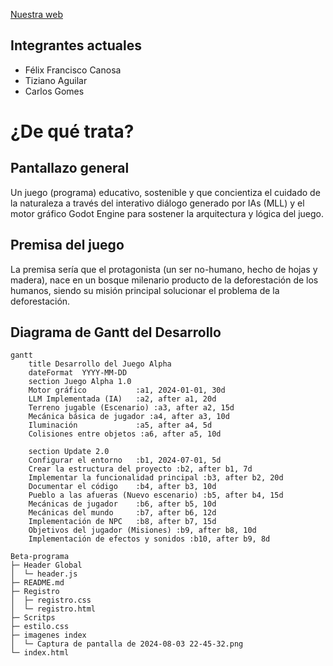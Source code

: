 [Nuestra web](https://beta-web-llm.netlify.app/index.html)

**Integrantes actuales**
---------------
- Félix Francisco Canosa
- Tiziano Aguilar
- Carlos Gomes



**¿De qué trata?**
=====================

**Pantallazo general**
--------------------

Un juego (programa) educativo, sostenible y que concientiza el cuidado de la naturaleza a través del interativo diálogo generado por IAs (MLL) y el motor gráfico Godot Engine para sostener la arquitectura y lógica del juego.

**Premisa del juego**
--------------------

La premisa sería que el protagonista (un ser no-humano, hecho de hojas y madera), nace en un bosque milenario producto de la deforestación de los humanos, siendo su misión principal solucionar el problema de la deforestación.


## Diagrama de Gantt del Desarrollo

```mermaid
gantt
    title Desarrollo del Juego Alpha
    dateFormat  YYYY-MM-DD
    section Juego Alpha 1.0
    Motor gráfico           :a1, 2024-01-01, 30d
    LLM Implementada (IA)   :a2, after a1, 20d
    Terreno jugable (Escenario) :a3, after a2, 15d
    Mecánica básica de jugador :a4, after a3, 10d
    Iluminación             :a5, after a4, 5d
    Colisiones entre objetos :a6, after a5, 10d

    section Update 2.0
    Configurar el entorno   :b1, 2024-07-01, 5d
    Crear la estructura del proyecto :b2, after b1, 7d
    Implementar la funcionalidad principal :b3, after b2, 20d
    Documentar el código    :b4, after b3, 10d
    Pueblo a las afueras (Nuevo escenario) :b5, after b4, 15d
    Mecánicas de jugador    :b6, after b5, 10d
    Mecánicas del mundo     :b7, after b6, 12d
    Implementación de NPC   :b8, after b7, 15d
    Objetivos del jugador (Misiones) :b9, after b8, 10d
    Implementación de efectos y sonidos :b10, after b9, 8d
```


```
Beta-programa
├─ Header Global
│  └─ header.js
├─ README.md
├─ Registro
│  ├─ registro.css
│  └─ registro.html
├─ Scritps
├─ estilo.css
├─ imagenes index
│  └─ Captura de pantalla de 2024-08-03 22-45-32.png
└─ index.html

```
